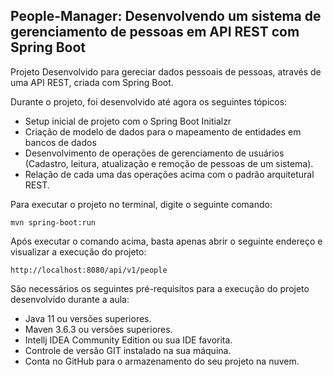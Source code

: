 <h2>People-Manager: Desenvolvendo um sistema de gerenciamento de pessoas em API REST com Spring Boot</h2>

Projeto Desenvolvido para gereciar dados pessoais de pessoas, através de uma API REST, criada com Spring Boot. 

Durante o projeto, foi desenvolvido até agora os seguintes tópicos:

* Setup inicial de projeto com o Spring Boot Initialzr 
* Criação de modelo de dados para o mapeamento de entidades em bancos de dados
* Desenvolvimento de operações de gerenciamento de usuários (Cadastro, leitura, atualização e remoção de pessoas de um sistema).
* Relação de cada uma das operações acima com o padrão arquitetural REST.


Para executar o projeto no terminal, digite o seguinte comando:

```shell script
mvn spring-boot:run 
```

Após executar o comando acima, basta apenas abrir o seguinte endereço e visualizar a execução do projeto:

```
http://localhost:8080/api/v1/people
```


São necessários os seguintes pré-requisitos para a execução do projeto desenvolvido durante a aula:

* Java 11 ou versões superiores.
* Maven 3.6.3 ou versões superiores.
* Intellj IDEA Community Edition ou sua IDE favorita.
* Controle de versão GIT instalado na sua máquina.
* Conta no GitHub para o armazenamento do seu projeto na nuvem.

[//]: # (* Conta no Heroku para o deploy do projeto na nuvem)

[//]: # (* Muita vontade de aprender e compartilhar conhecimento :&#41;)

[//]: # (Abaixo, seguem links bem bacanas, sobre tópicos mencionados durante a aula:)

[//]: # ()
[//]: # (* [SDKMan! para gerenciamento e instalação do Java e Maven]&#40;https://sdkman.io/&#41;)

[//]: # (* [Referência do Intellij IDEA Community, para download]&#40;https://www.jetbrains.com/idea/download&#41;)

[//]: # (* [Palheta de atalhos de comandos do Intellij]&#40;https://resources.jetbrains.com/storage/products/intellij-idea/docs/IntelliJIDEA_ReferenceCard.pdf&#41;)

[//]: # (* [Site oficial do Spring]&#40;https://spring.io/&#41;)

[//]: # (* [Site oficial do Spring Initialzr, para setup do projeto]&#40;https://start.spring.io/&#41;)

[//]: # (* [Site oficial do Heroku]&#40;https://www.heroku.com/&#41;)

[//]: # (* [Site oficial do GIT]&#40;https://git-scm.com/&#41;)

[//]: # (* [Site oficial do GitHub]&#40;http://github.com/&#41;)

[//]: # (* [Documentação oficial do Lombok]&#40;https://projectlombok.org/&#41;)

[//]: # (* [Documentação oficial do Map Struct]&#40;https://mapstruct.org/&#41;)

[//]: # (* [Referência para o padrão arquitetural REST]&#40;https://restfulapi.net/&#41;)

[//]: # ()
[//]: # ([Neste link]&#40;https://drive.google.com/file/d/1crVPOVl6ok2HeYjh3fjQuGQn2lDZVHrn/view?usp=sharing&#41;, seguem os slides apresentados como o roteiro utilizado para o desenvolvimento do projeto da nossa sessão.)



